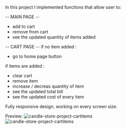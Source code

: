 In this project I implemented functions that allow user to: 

-- MAIN PAGE --
- add to cart
- remove from cart
- see the updated quantity of items added

-- CART PAGE --
if no item added : 
- go to home page button

if items are added :
- clear cart
- remove item
- increase / decreas quantity of item
- see the updated total bill
- see the updated cost of every item

Fully responsive design, working on every screen size. 

Preview:
![candle-store-project-cartitems](https://github.com/AlixMaz/Shopping-Cart-project/assets/174581400/bdbfcf98-b022-4c03-9bfe-0109006c7a17)
![candle-store-project-cartitems](https://github.com/AlixMaz/Shopping-Cart-project/assets/174581400/e5dcc9a1-ea7c-4909-940d-fa9c87aded9a)
